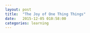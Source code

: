 ```yaml
---
layout: post
title:  "The Joy of One Thing Things"
date:   2015-12-05 010:58:00
categories: learning
---
```


